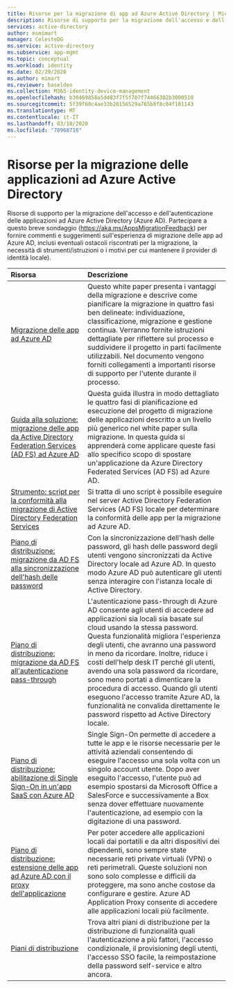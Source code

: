 ```yaml
---
title: Risorse per la migrazione di app ad Azure Active Directory | Microsoft Docs
description: Risorse di supporto per la migrazione dell'accesso e dell'autenticazione delle applicazioni ad Azure Active Directory (Azure AD).
services: active-directory
author: msmimart
manager: CelesteDG
ms.service: active-directory
ms.subservice: app-mgmt
ms.topic: conceptual
ms.workload: identity
ms.date: 02/29/2020
ms.author: mimart
ms.reviewer: baselden
ms.collection: M365-identity-device-management
ms.openlocfilehash: b30469858a5dd83f7f5f707f74466302b3000510
ms.sourcegitcommit: 5f39f60c4ae33b20156529a765b8f8c04f181143
ms.translationtype: MT
ms.contentlocale: it-IT
ms.lasthandoff: 03/10/2020
ms.locfileid: "78968718"
---
```

# <a name="resources-for-migrating-applications-to-azure-active-directory"></a>Risorse per la migrazione delle applicazioni ad Azure Active Directory

Risorse di supporto per la migrazione dell'accesso e dell'autenticazione delle applicazioni ad Azure Active Directory (Azure AD). Partecipare a questo breve sondaggio (https://aka.ms/AppsMigrationFeedback) per fornire commenti e suggerimenti sull'esperienza di migrazione delle app ad Azure AD, inclusi eventuali ostacoli riscontrati per la migrazione, la necessità di strumenti/istruzioni o i motivi per cui mantenere il provider di identità locale). 

| Risorsa  | Descrizione  |
|:-----------|:-------------|
|[Migrazione delle app ad Azure AD](https://aka.ms/migrateapps/whitepaper) | Questo white paper presenta i vantaggi della migrazione e descrive come pianificare la migrazione in quattro fasi ben delineate: individuazione, classificazione, migrazione e gestione continua. Verranno fornite istruzioni dettagliate per riflettere sul processo e suddividere il progetto in parti facilmente utilizzabili. Nel documento vengono forniti collegamenti a importanti risorse di supporto per l'utente durante il processo. |
|[Guida alla soluzione: migrazione delle app da Active Directory Federation Services (AD FS) ad Azure AD](https://aka.ms/migrateapps/adfssolutionguide) | Questa guida illustra in modo dettagliato le quattro fasi di pianificazione ed esecuzione del progetto di migrazione delle applicazioni descritto a un livello più generico nel white paper sulla migrazione. In questa guida si apprenderà come applicare queste fasi allo specifico scopo di spostare un'applicazione da Azure Directory Federated Services (AD FS) ad Azure AD.|
| [Strumento: script per la conformità alla migrazione di Active Directory Federation Services](https://aka.ms/migrateapps/adfstools) | Si tratta di uno script è possibile eseguire nel server Active Directory Federation Services (AD FS) locale per determinare la conformità delle app per la migrazione ad Azure AD.|
| [Piano di distribuzione: migrazione da AD FS alla sincronizzazione dell'hash delle password](https://aka.ms/ADFSTOPHSDPDownload) | Con la sincronizzazione dell'hash delle password, gli hash delle password degli utenti vengono sincronizzati da Active Directory locale ad Azure AD. In questo modo Azure AD può autenticare gli utenti senza interagire con l'istanza locale di Active Directory.| 
| [Piano di distribuzione: migrazione da AD FS all'autenticazione pass-through](https://aka.ms/ADFSTOPTADPDownload)|L'autenticazione pass-through di Azure AD consente agli utenti di accedere ad applicazioni sia locali sia basate sul cloud usando la stessa password. Questa funzionalità migliora l'esperienza degli utenti, che avranno una password in meno da ricordare. Inoltre, riduce i costi dell'help desk IT perché gli utenti, avendo una sola password da ricordare, sono meno portati a dimenticare la procedura di accesso. Quando gli utenti eseguono l'accesso tramite Azure AD, la funzionalità ne convalida direttamente le password rispetto ad Active Directory locale.|
| [Piano di distribuzione: abilitazione di Single Sign-On in un'app SaaS con Azure AD](https://aka.ms/SSODPDownload) | Single Sign-On permette di accedere a tutte le app e le risorse necessarie per le attività aziendali consentendo di eseguire l'accesso una sola volta con un singolo account utente. Dopo aver eseguito l'accesso, l'utente può ad esempio spostarsi da Microsoft Office a SalesForce e successivamente a Box senza dover effettuare nuovamente l'autenticazione, ad esempio con la digitazione di una password. 
| [Piano di distribuzione: estensione delle app ad Azure AD con il proxy dell'applicazione](https://aka.ms/AppProxyDPDownload)| Per poter accedere alle applicazioni locali dai portatili e da altri dispositivi dei dipendenti, sono sempre state necessarie reti private virtuali (VPN) o reti perimetrali. Queste soluzioni non sono solo complesse e difficili da proteggere, ma sono anche costose da configurare e gestire. Azure AD Application Proxy consente di accedere alle applicazioni locali più facilmente. |
| [Piani di distribuzione](../fundamentals/active-directory-deployment-plans.md) | Trova altri piani di distribuzione per la distribuzione di funzionalità quali l'autenticazione a più fattori, l'accesso condizionale, il provisioning degli utenti, l'accesso SSO facile, la reimpostazione della password self-service e altro ancora. |


